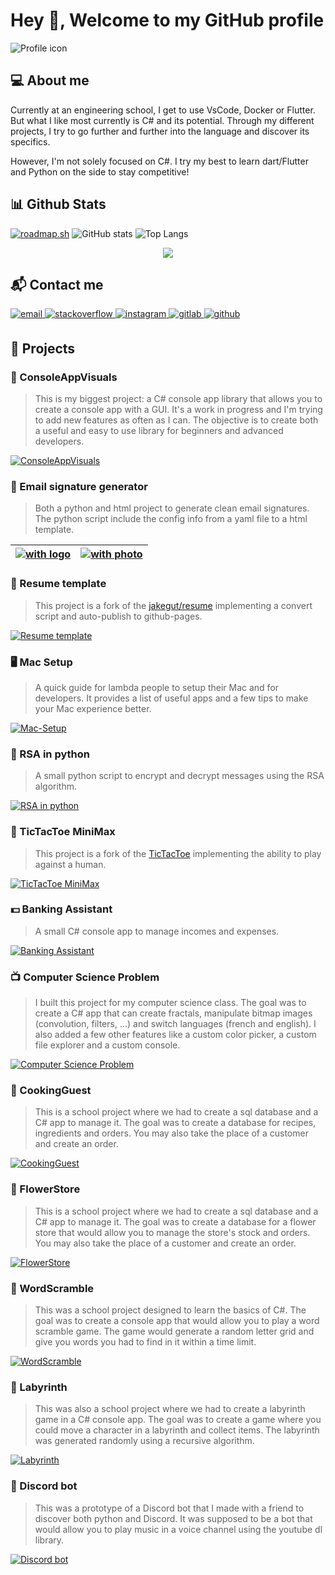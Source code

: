 # Hey 👋, Welcome to my GitHub profile

![Profile icon](assets/profile_logo.png)
  
## 💻 About me

Currently at an engineering school, I get to use VsCode, Docker or Flutter. But what I like most currently is C# and its potential.
Through my different projects, I try to go further and further into the language and discover its specifics.

However, I'm not solely focused on C#. I try my best to learn dart/Flutter and Python on the side to stay competitive!  
  
## 📊 Github Stats

[![roadmap.sh](https://api.roadmap.sh/v1-badge/wide/64e8b055b128dce3cb755b76?variant=light&roadmaps=flutter%2Cpython%2Csql%2Cdocker)](https://roadmap.sh)
![GitHub stats](https://github-readme-stats.vercel.app/api?username=MorganKryze\&show_icons=true\&show=reviews,prs_merged,prs_merged_percentage&hide_title=true&card_width=500)
![Top Langs](https://github-readme-stats.vercel.app/api/top-langs/?username=MorganKryze\&layout=compact&card_width=500)

<div align="center">
    <img src="https://komarev.com/ghpvc/?username=MorganKryze&&style=flat-square" align="center" />
</div> 

## 📬 Contact me

<a href="mailto:morgan@kodelab.fr" target="_blank">
    <img src="https://img.shields.io/badge/email-%23D14836.svg?&style=for-the-badge&logo=gmail&logoColor=white" alt="email" style="margin-bottom: 5px;" />
</a>

<a href="https://stackoverflow.com/users/MorganK" target="_blank">
    <img src=https://img.shields.io/badge/stackoverflow-%23F28032.svg?&style=for-the-badge&logo=stackoverflow&logoColor=white alt=stackoverflow style="margin-bottom: 5px;" />
</a>

<a href="https://instagram.com/morgan.krz" target="_blank">
    <img src=https://img.shields.io/badge/instagram-%23000000.svg?&style=for-the-badge&logo=instagram&logoColor=white alt=instagram style="margin-bottom: 5px;" />
</a>

<a href="https://gitlab.com/MorganKryze" target="_blank">
    <img src=https://img.shields.io/badge/gitlab-330F63.svg?&style=for-the-badge&logo=gitlab&logoColor=white alt=gitlab style="margin-bottom: 5px;" />
</a>

<a href="https://github.com/MorganKryze" target="_blank">
    <img src=https://img.shields.io/badge/github-%2324292e.svg?&style=for-the-badge&logo=github&logoColor=white alt=github style="margin-bottom: 5px;" />
</a>

## 📁 Projects

### 🌄 ConsoleAppVisuals

> This is my biggest project: a C# console app library that allows you to create a console app with a GUI. It's a work in progress and I'm trying to add new features as often as I can. The objective is to create both a useful and easy to use library for beginners and advanced developers.

[![ConsoleAppVisuals](assets/presentation.gif)](https://github.com/MorganKryze/ConsoleAppVisuals)

### 📝 Email signature generator

> Both a python and html project to generate clean email signatures. The python script include the config info from a yaml file to a html template.

| [![with logo](https://raw.githubusercontent.com/MorganKryze/Signature-Generator/main/src/assets/screenshot_logo.png)](https://github.com/MorganKryze/Email-Signature-Generator) | [![with photo](https://raw.githubusercontent.com/MorganKryze/Signature-Generator/main/src/assets/screenshot_photo.png)](https://github.com/MorganKryze/Email-Signature-Generator) |
|:---:|:---:|

### 📃 Resume template

> This project is a fork of the [jakegut/resume](https://github.com/jakegut/resume) implementing a convert script and auto-publish to github-pages.

[![Resume template](assets/resume-en.jpg)](https://github.com/MorganKryze/Resume-LaTeX)

### 🖥️ Mac Setup

> A quick guide for lambda people to setup their Mac and for developers. It provides a list of useful apps and a few tips to make your Mac experience better.

[![Mac-Setup](assets/setup.png)](https://github.com/MorganKryze/Mac-Setup)

### 🔐 RSA in python

> A small python script to encrypt and decrypt messages using the RSA algorithm.

[![RSA in python](https://raw.githubusercontent.com/MorganKryze/RSA-python-implementation/main/src/img/screenshot.png)](https://github.com/MorganKryze/RSA-python-implementation)

### 📝 TicTacToe MiniMax

> This project is a fork of the [TicTacToe](https://github.com/Cledersonbc/tic-tac-toe-minimax) implementing the ability to play against a human.

[![TicTacToe MiniMax](assets/minimax.png)](https://github.com/MorganKryze/tic-tac-toe-minimax)

### 💵 Banking Assistant

> A small C# console app to manage incomes and expenses.

[![Banking Assistant](assets/bank.png)](https://github.com/MorganKryze/BankingAssistant)

### 📺 Computer Science Problem

> I built this project for my computer science class. The goal was to create a C# app that can create fractals, manipulate bitmap images (convolution, filters, ...) and switch languages (french and english). I also added a few other features like a custom color picker, a custom file explorer and a custom console.

[![Computer Science Problem](assets/csp.png)](https://github.com/MorganKryze/Computer_Science_Problem)

### 🥣 CookingGuest

> This is a school project where we had to create a sql database and a C# app to manage it. The goal was to create a database for recipes, ingredients and orders. You may also take the place of a customer and create an order.

[![CookingGuest](assets/cookinguest.png)](https://github.com/MorganKryze/CookinGuest)

### 🌹 FlowerStore

> This is a school project where we had to create a sql database and a C# app to manage it. The goal was to create a database for a flower store that would allow you to manage the store's stock and orders. You may also take the place of a customer and create an order.

[![FlowerStore](assets/flowers.png)](https://github.com/MorganKryze/MDD_FlowerStore)

### 📃 WordScramble

> This was a school project designed to learn the basics of C#. The goal was to create a console app that would allow you to play a word scramble game. The game would generate a random letter grid and give you words you had to find in it within a time limit.

[![WordScramble](assets/word_scramble.png)](https://github.com/MorganKryze/WordScramble)

### 📜 Labyrinth

> This was also a school project where we had to create a labyrinth game in a C# console app. The goal was to create a game where you could move a character in a labyrinth and collect items. The labyrinth was generated randomly using a recursive algorithm.

[![Labyrinth](assets/labyrinth.png)](https://github.com/MorganKryze/Labyrinth)

### 🤖 Discord bot

> This was a prototype of a Discord bot that I made with a friend to discover both python and Discord. It was supposed to be a bot that would allow you to play music in a voice channel using the youtube dl library.

[![Discord bot](assets/discord_logo.jpg)](https://github.com/MorganKryze/Bot_discord)
